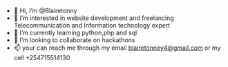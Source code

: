 - 👋 Hi, I’m @Blairetonny
- 👀 I’m interested in website development and freelancing Telecommunication and Information technology expert 
- 🌱 I’m currently learning python,php and sql
- 💞️ I’m looking to collaborate on hackathons 
- 📫 your can reach me through my email blairetonney4@gmail.com or my cell +254715514130

<!---
Blairetonny/Blairetonny is a ✨ special ✨ repository because its `README.md` (this file) appears on your GitHub profile.
You can click the Preview link to take a look at your changes.
--->
